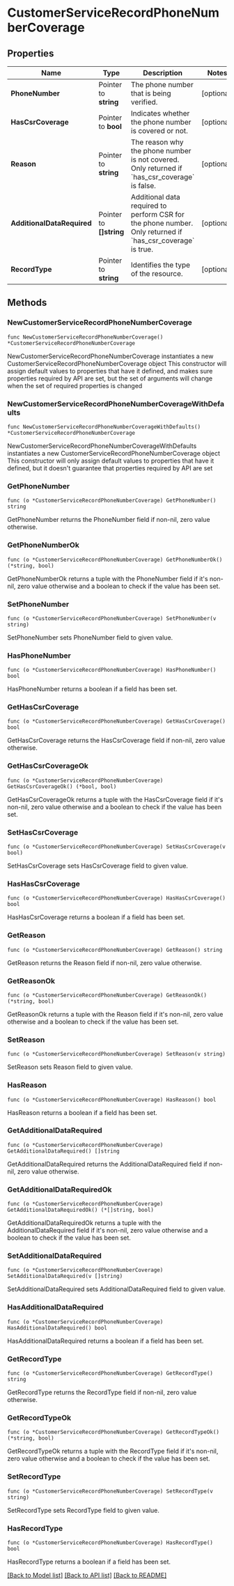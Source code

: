 # CustomerServiceRecordPhoneNumberCoverage

## Properties

Name | Type | Description | Notes
------------ | ------------- | ------------- | -------------
**PhoneNumber** | Pointer to **string** | The phone number that is being verified. | [optional] 
**HasCsrCoverage** | Pointer to **bool** | Indicates whether the phone number is covered or not. | [optional] 
**Reason** | Pointer to **string** | The reason why the phone number is not covered. Only returned if &#x60;has_csr_coverage&#x60; is false. | [optional] 
**AdditionalDataRequired** | Pointer to **[]string** | Additional data required to perform CSR for the phone number. Only returned if &#x60;has_csr_coverage&#x60; is true. | [optional] 
**RecordType** | Pointer to **string** | Identifies the type of the resource. | [optional] 

## Methods

### NewCustomerServiceRecordPhoneNumberCoverage

`func NewCustomerServiceRecordPhoneNumberCoverage() *CustomerServiceRecordPhoneNumberCoverage`

NewCustomerServiceRecordPhoneNumberCoverage instantiates a new CustomerServiceRecordPhoneNumberCoverage object
This constructor will assign default values to properties that have it defined,
and makes sure properties required by API are set, but the set of arguments
will change when the set of required properties is changed

### NewCustomerServiceRecordPhoneNumberCoverageWithDefaults

`func NewCustomerServiceRecordPhoneNumberCoverageWithDefaults() *CustomerServiceRecordPhoneNumberCoverage`

NewCustomerServiceRecordPhoneNumberCoverageWithDefaults instantiates a new CustomerServiceRecordPhoneNumberCoverage object
This constructor will only assign default values to properties that have it defined,
but it doesn't guarantee that properties required by API are set

### GetPhoneNumber

`func (o *CustomerServiceRecordPhoneNumberCoverage) GetPhoneNumber() string`

GetPhoneNumber returns the PhoneNumber field if non-nil, zero value otherwise.

### GetPhoneNumberOk

`func (o *CustomerServiceRecordPhoneNumberCoverage) GetPhoneNumberOk() (*string, bool)`

GetPhoneNumberOk returns a tuple with the PhoneNumber field if it's non-nil, zero value otherwise
and a boolean to check if the value has been set.

### SetPhoneNumber

`func (o *CustomerServiceRecordPhoneNumberCoverage) SetPhoneNumber(v string)`

SetPhoneNumber sets PhoneNumber field to given value.

### HasPhoneNumber

`func (o *CustomerServiceRecordPhoneNumberCoverage) HasPhoneNumber() bool`

HasPhoneNumber returns a boolean if a field has been set.

### GetHasCsrCoverage

`func (o *CustomerServiceRecordPhoneNumberCoverage) GetHasCsrCoverage() bool`

GetHasCsrCoverage returns the HasCsrCoverage field if non-nil, zero value otherwise.

### GetHasCsrCoverageOk

`func (o *CustomerServiceRecordPhoneNumberCoverage) GetHasCsrCoverageOk() (*bool, bool)`

GetHasCsrCoverageOk returns a tuple with the HasCsrCoverage field if it's non-nil, zero value otherwise
and a boolean to check if the value has been set.

### SetHasCsrCoverage

`func (o *CustomerServiceRecordPhoneNumberCoverage) SetHasCsrCoverage(v bool)`

SetHasCsrCoverage sets HasCsrCoverage field to given value.

### HasHasCsrCoverage

`func (o *CustomerServiceRecordPhoneNumberCoverage) HasHasCsrCoverage() bool`

HasHasCsrCoverage returns a boolean if a field has been set.

### GetReason

`func (o *CustomerServiceRecordPhoneNumberCoverage) GetReason() string`

GetReason returns the Reason field if non-nil, zero value otherwise.

### GetReasonOk

`func (o *CustomerServiceRecordPhoneNumberCoverage) GetReasonOk() (*string, bool)`

GetReasonOk returns a tuple with the Reason field if it's non-nil, zero value otherwise
and a boolean to check if the value has been set.

### SetReason

`func (o *CustomerServiceRecordPhoneNumberCoverage) SetReason(v string)`

SetReason sets Reason field to given value.

### HasReason

`func (o *CustomerServiceRecordPhoneNumberCoverage) HasReason() bool`

HasReason returns a boolean if a field has been set.

### GetAdditionalDataRequired

`func (o *CustomerServiceRecordPhoneNumberCoverage) GetAdditionalDataRequired() []string`

GetAdditionalDataRequired returns the AdditionalDataRequired field if non-nil, zero value otherwise.

### GetAdditionalDataRequiredOk

`func (o *CustomerServiceRecordPhoneNumberCoverage) GetAdditionalDataRequiredOk() (*[]string, bool)`

GetAdditionalDataRequiredOk returns a tuple with the AdditionalDataRequired field if it's non-nil, zero value otherwise
and a boolean to check if the value has been set.

### SetAdditionalDataRequired

`func (o *CustomerServiceRecordPhoneNumberCoverage) SetAdditionalDataRequired(v []string)`

SetAdditionalDataRequired sets AdditionalDataRequired field to given value.

### HasAdditionalDataRequired

`func (o *CustomerServiceRecordPhoneNumberCoverage) HasAdditionalDataRequired() bool`

HasAdditionalDataRequired returns a boolean if a field has been set.

### GetRecordType

`func (o *CustomerServiceRecordPhoneNumberCoverage) GetRecordType() string`

GetRecordType returns the RecordType field if non-nil, zero value otherwise.

### GetRecordTypeOk

`func (o *CustomerServiceRecordPhoneNumberCoverage) GetRecordTypeOk() (*string, bool)`

GetRecordTypeOk returns a tuple with the RecordType field if it's non-nil, zero value otherwise
and a boolean to check if the value has been set.

### SetRecordType

`func (o *CustomerServiceRecordPhoneNumberCoverage) SetRecordType(v string)`

SetRecordType sets RecordType field to given value.

### HasRecordType

`func (o *CustomerServiceRecordPhoneNumberCoverage) HasRecordType() bool`

HasRecordType returns a boolean if a field has been set.


[[Back to Model list]](../README.md#documentation-for-models) [[Back to API list]](../README.md#documentation-for-api-endpoints) [[Back to README]](../README.md)


